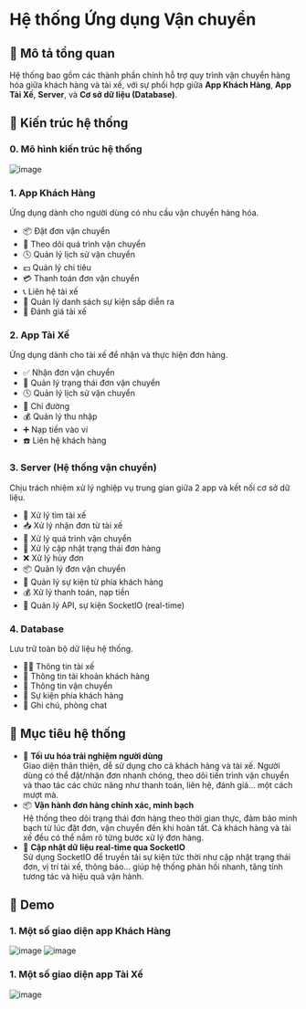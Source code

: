 # Hệ thống Ứng dụng Vận chuyển

## 📌 Mô tả tổng quan
Hệ thống bao gồm các thành phần chính hỗ trợ quy trình vận chuyển hàng hóa giữa khách hàng và tài xế, với sự phối hợp giữa **App Khách Hàng**, **App Tài Xế**, **Server**, và **Cơ sở dữ liệu (Database)**.

## 🧩 Kiến trúc hệ thống

### 0. Mô hình kiến trúc hệ thống
![image](https://github.com/user-attachments/assets/02d7e614-031f-4d99-96d6-98211abe04d3)

### 1. App Khách Hàng
Ứng dụng dành cho người dùng có nhu cầu vận chuyển hàng hóa.
- 📦 Đặt đơn vận chuyển
- 🚚 Theo dõi quá trình vận chuyển
- 🕓 Quản lý lịch sử vận chuyển
- 💵 Quản lý chi tiêu
- 💳 Thanh toán đơn vận chuyển
- 📞 Liên hệ tài xế
- 📅 Quản lý danh sách sự kiện sắp diễn ra
- 💬 Đánh giá tài xế

### 2. App Tài Xế
Ứng dụng dành cho tài xế để nhận và thực hiện đơn hàng.
- ✅ Nhận đơn vận chuyển
- 📍 Quản lý trạng thái đơn vận chuyển
- 🕓 Quản lý lịch sử vận chuyển
- 🧭 Chỉ đường
- 💰 Quản lý thu nhập
- ➕ Nạp tiền vào ví
- ☎️ Liên hệ khách hàng

### 3. Server (Hệ thống vận chuyển)
Chịu trách nhiệm xử lý nghiệp vụ trung gian giữa 2 app và kết nối cơ sở dữ liệu.
- 👤 Xử lý tìm tài xế
- 📥 Xử lý nhận đơn từ tài xế
- 📡 Xử lý quá trình vận chuyển
- 🔄 Xử lý cập nhật trạng thái đơn hàng
- ❌ Xử lý hủy đơn
- 📦 Quản lý đơn vận chuyển
- 📅 Quản lý sự kiện từ phía khách hàng
- 💰 Xử lý thanh toán, nạp tiền
- 🔌 Quản lý API, sự kiện SocketIO (real-time)

### 4. Database
Lưu trữ toàn bộ dữ liệu hệ thống.
- 🧑‍✈️ Thông tin tài xế
- 👤 Thông tin tài khoản khách hàng
- 🚚 Thông tin vận chuyển
- 📅 Sự kiện phía khách hàng
- 💬 Ghi chú, phòng chat

## 🚀 Mục tiêu hệ thống
- 🎯 **Tối ưu hóa trải nghiệm người dùng**  
  Giao diện thân thiện, dễ sử dụng cho cả khách hàng và tài xế. Người dùng có thể đặt/nhận đơn nhanh chóng, theo dõi tiến trình vận chuyển và thao tác các chức năng như thanh toán, liên hệ, đánh giá… một cách mượt mà.
- 📦 **Vận hành đơn hàng chính xác, minh bạch**  
  Hệ thống theo dõi trạng thái đơn hàng theo thời gian thực, đảm bảo minh bạch từ lúc đặt đơn, vận chuyển đến khi hoàn tất. Cả khách hàng và tài xế đều có thể nắm rõ từng bước xử lý đơn hàng.
- 🔄 **Cập nhật dữ liệu real-time qua SocketIO**  
  Sử dụng SocketIO để truyền tải sự kiện tức thời như cập nhật trạng thái đơn, vị trí tài xế, thông báo... giúp hệ thống phản hồi nhanh, tăng tính tương tác và hiệu quả vận hành.

## 🚀 Demo
### 1. Một số giao diện app Khách Hàng
![image](https://github.com/user-attachments/assets/1bd6c700-03ac-4113-9b66-b02daec11235)
![image](https://github.com/user-attachments/assets/d53b7aa6-c15d-4533-9cab-f8230c20303d)

### 1. Một số giao diện app Tài Xế
![image](https://github.com/user-attachments/assets/b8fbd336-31cf-4f2a-80da-7d343da03687)





